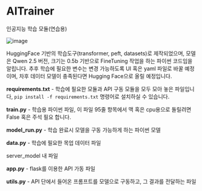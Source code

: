 # AITrainer
인공지능 학습 모듈(연습용)

![image](https://github.com/user-attachments/assets/2501d559-aada-431b-995e-48c11372ce9d)

HuggingFace 기반의 학습도구(transformer, peft, datasets)로 제작되었으며, 모델은 Qwen 2.5 버전, 크기는 0.5b 기반으로 FineTuning 작업을 하는 파이썬 코드임을 알립니다.
추후 학습에 필요한 변수는 변경 가능하도록 UI 혹은 yaml 파일로 바꿀 예정이며, 차후 데이터 모델이 충족된다면 Hugging Face으로 올릴 예정입니다.

**requirements.txt** - 학습에 필요한 모듈과 API 구동 모듈을 모두 모아 놓은 파일입니다, 
``` pip install -f requirements.txt ```
명령어로 설치하실 수 있습니다.

**train.py** - 학습용 파이썬 파일, 이 파일 95줄 항목에서 맥 혹은 cpu용으로 돌릴려면 False 혹은 주석 필요 합니다.

**model_run.py** - 학습 완료시 모델을 구동 가능하게 하는 파이썬 모델

**data.py** - 학습에 필요한 목업 데이터 파일 

server_model 내 파일

**app.py** - flask를 이용한 API 가동 파일

**utils.py** - API 단에서 들어온 프롬프트를 모델으로 구동하고, 그 결과를 전달하는 파일
